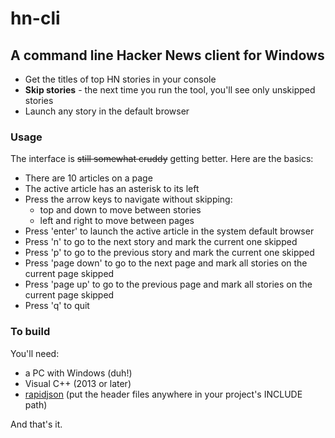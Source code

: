 # hn-cli
## A command line Hacker News client for Windows

- Get the titles of top HN stories in your console
- **Skip stories** - the next time you run the tool, you'll see only unskipped stories
- Launch any story in the default browser

### Usage
The interface is ~~still somewhat cruddy~~ getting better. Here are the basics:
- There are 10 articles on a page
- The active article has an asterisk to its left
- Press the arrow keys to navigate without skipping:
  - top and down to move between stories
  - left and right to move between pages
- Press 'enter' to launch the active article in the system default browser
- Press 'n' to go to the next story and mark the current one skipped
- Press 'p' to go to the previous story and mark the current one skipped
- Press 'page down' to go to the next page and mark all stories on the current page skipped
- Press 'page up' to go to the previous page and mark all stories on the current page skipped
- Press 'q' to quit

### To build
You'll need:
- a PC with Windows (duh!)
- Visual C++ (2013 or later)
- [rapidjson](https://github.com/miloyip/rapidjson) (put the header files anywhere in your project's INCLUDE path)

And that's it.
